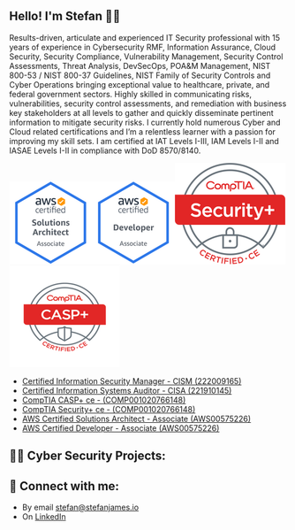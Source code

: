 ## Hello! I'm Stefan 👋🏼

Results-driven, articulate and experienced IT Security professional with 15 years of experience in Cybersecurity RMF, Information Assurance, Cloud Security, Security Compliance, Vulnerability Management, Security Control Assessments, Threat Analysis, DevSecOps, POA&M Management, NIST 800-53 / NIST 800-37 Guidelines, NIST Family of Security Controls and Cyber Operations bringing exceptional value to healthcare, private, and federal government sectors. Highly skilled in communicating risks, vulnerabilities, security control assessments, and remediation with business key stakeholders at all levels to gather and quickly disseminate pertinent information to mitigate security risks. I currently hold numerous Cyber and Cloud related certifications and I’m a relentless learner with a passion for improving my skill sets. I am certified at IAT Levels I-III, IAM Levels I-II and IASAE Levels I-II in compliance with DoD 8570/8140.
 

![AWS Certified Solutions Architect - Associate (AWS00575226](https://github.com/stefanjames/stefanjames/blob/main/aws-solarchitect-associate-2020.png "AWS Certified Solutions Architect - Associate (AWS00575226")![AWS Certified Developer - Associate (AWS00575226](https://github.com/stefanjames/stefanjames/blob/main/aws-developer-associate-2020.png "AWS Certified Developer - Associate (AWS00575226")![CompTIA Security+ ce - (COMP001020766148](https://github.com/stefanjames/stefanjames/blob/main/security-plus-certified.png "CompTIA Security+ ce - (COMP001020766148)")![CompTIA CASP+ ce - (COMP001020766148](https://github.com/stefanjames/stefanjames/blob/main/casp-ce-certified.png "CompTIA CASP+ ce - (COMP001020766148)")

- [ Certified Information Security Manager - CISM (222009165)](https://www.credly.com/badges/0322d0b0-ff54-4e87-9515-79ba04f8d932/public_url)
- [ Certified Information Systems Auditor - CISA (221910145)](https://www.credly.com/badges/106bebb4-57ce-4ba6-ad28-d18c8faaf5e0/public_url)
- [ CompTIA CASP+ ce - (COMP001020766148)](https://www.credly.com/earner/earned/badge/21bc5095-21ec-4616-8edf-0ab624cc6ef0)
- [ CompTIA Security+ ce - (COMP001020766148)](https://www.credly.com/earner/earned/badge/81797799-3e3c-480d-b0c6-8bcc0fef0b34)
- [ AWS Certified Solutions Architect - Associate (AWS00575226)](https://www.youracclaim.com/earner/earned/badge/e8859516-4785-45ea-8e30-de2a789ed351)
- [ AWS Certified Developer - Associate (AWS00575226)](https://www.youracclaim.com/earner/earned/badge/cd669bc3-4f92-44bd-9d57-0fed17e80d43)

<h2>👨‍💻 Cyber Security Projects:</h2>



<h2> 🤳 Connect with me:</h2>

- By email [stefan@stefanjames.io](mailto:stefan@stefanjames.io)
- On [LinkedIn](https://www.linkedin.com/in/stefan-james/)
